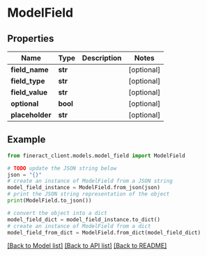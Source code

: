 # ModelField


## Properties

Name | Type | Description | Notes
------------ | ------------- | ------------- | -------------
**field_name** | **str** |  | [optional] 
**field_type** | **str** |  | [optional] 
**field_value** | **str** |  | [optional] 
**optional** | **bool** |  | [optional] 
**placeholder** | **str** |  | [optional] 

## Example

```python
from fineract_client.models.model_field import ModelField

# TODO update the JSON string below
json = "{}"
# create an instance of ModelField from a JSON string
model_field_instance = ModelField.from_json(json)
# print the JSON string representation of the object
print(ModelField.to_json())

# convert the object into a dict
model_field_dict = model_field_instance.to_dict()
# create an instance of ModelField from a dict
model_field_from_dict = ModelField.from_dict(model_field_dict)
```
[[Back to Model list]](../README.md#documentation-for-models) [[Back to API list]](../README.md#documentation-for-api-endpoints) [[Back to README]](../README.md)


